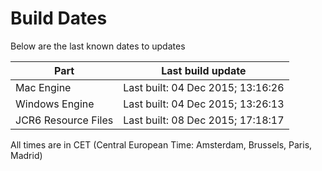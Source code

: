 # Build Dates

Below are the last known dates to updates

Part | Last build update
-----|-----
Mac Engine | Last built: 04 Dec 2015; 13:16:26
Windows Engine | Last built: 04 Dec 2015; 13:26:13
JCR6 Resource Files | Last built: 08 Dec 2015; 17:18:17
All times are in CET (Central European Time: Amsterdam, Brussels, Paris, Madrid)



